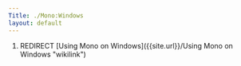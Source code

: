 ```yaml
---
Title: ./Mono:Windows
layout: default
---
```


1.  REDIRECT [Using Mono on Windows]({{site.url}}/Using Mono on Windows "wikilink")
